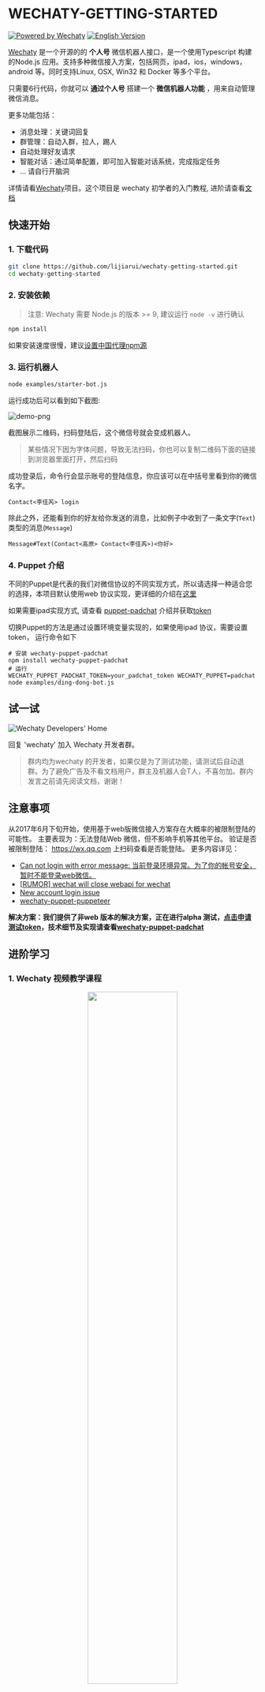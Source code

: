 # WECHATY-GETTING-STARTED
[![Powered by Wechaty](https://img.shields.io/badge/Powered%20By-Wechaty-blue.svg)](https://github.com/chatie/wechaty)
[![English Version](https://img.shields.io/badge/-English%20Version-blue.svg)](README.md)

[Wechaty](https://github.com/Chatie/wechaty/) 是一个开源的的 **个人号** 微信机器人接口，是一个使用Typescript 构建的Node.js 应用。支持多种微信接入方案，包括网页，ipad，ios，windows， android 等。同时支持Linux, OSX, Win32 和 Docker 等多个平台。

只需要6行代码，你就可以 **通过个人号** 搭建一个 **微信机器人功能** ，用来自动管理微信消息。

更多功能包括：
- 消息处理：关键词回复
- 群管理：自动入群，拉人，踢人
- 自动处理好友请求
- 智能对话：通过简单配置，即可加入智能对话系统，完成指定任务
- ... 请自行开脑洞

详情请看[Wechaty](https://github.com/chatie/wechaty)项目。这个项目是 wechaty 初学者的入门教程, 进阶请查看[文档](https://qhduan.github.io/wechaty-doc/#/zh/)

## 快速开始

### 1. 下载代码
```sh
git clone https://github.com/lijiarui/wechaty-getting-started.git
cd wechaty-getting-started
```

### 2. 安装依赖
> 注意: Wechaty 需要 Node.js 的版本 >= 9, 建议运行 `node -v` 进行确认

```sh
npm install
```

如果安装速度很慢，建议[设置中国代理npm源](https://github.com/Chatie/wechaty/wiki/NPM#use-npm-in-china)

### 3. 运行机器人
```sh
node examples/starter-bot.js
```

运行成功后可以看到如下截图:

![demo-png](https://chatie.io/wechaty-getting-started/demo.png)

截图展示二维码，扫码登陆后，这个微信号就会变成机器人。
> 某些情况下因为字体问题，导致无法扫码，你也可以复制二维码下面的链接到浏览器里面打开，然后扫码

成功登录后，命令行会显示账号的登陆信息，你应该可以在中括号里看到你的微信名字。
```
Contact<李佳芮> login
```
除此之外，还能看到你的好友给你发送的消息，比如例子中收到了一条文字(`Text`)类型的消息(`Message`)
```
Message#Text(Contact<高原> Contact<李佳芮>)<你好>
```

### 4. Puppet 介绍

不同的Puppet是代表的我们对微信协议的不同实现方式，所以请选择一种适合您的选择，本项目默认使用web 协议实现，更详细的介绍在[这里](https://github.com/Chatie/wechaty/wiki/Puppet)

如果需要ipad实现方式, 请查看 [puppet-padchat](https://github.com/lijiarui/wechaty-puppet-padchat) 介绍并获取[token](https://github.com/lijiarui/wechaty-puppet-padchat/wiki/Buy-Padchat-Token)

切换Puppet的方法是通过设置环境变量实现的，如果使用ipad 协议，需要设置token， 运行命令如下
```shell
# 安装 wechaty-puppet-padchat
npm install wechaty-puppet-padchat
# 运行
WECHATY_PUPPET_PADCHAT_TOKEN=your_padchat_token WECHATY_PUPPET=padchat node examples/ding-dong-bot.js
```

## 试一试
![Wechaty Developers' Home](https://chatie.io/wechaty-getting-started/bot-qr-code.png)

回复 'wechaty' 加入 Wechaty 开发者群。
> 群内均为wechaty 的开发者，如果仅是为了测试功能，请测试后自动退群。为了避免广告及不看文档用户，群主及机器人会T人，不喜勿加。群内发言之前请先阅读文档，谢谢！

## 注意事项
从2017年6月下旬开始，使用基于web版微信接入方案存在大概率的被限制登陆的可能性。 主要表现为：无法登陆Web 微信，但不影响手机等其他平台。
验证是否被限制登陆： https://wx.qq.com 上扫码查看是否能登陆。
更多内容详见： 
- [Can not login with error message: 当前登录环境异常。为了你的帐号安全，暂时不能登录web微信。](https://github.com/Chatie/wechaty/issues/603)
- [[RUMOR] wechat will close webapi for wechat](https://github.com/Chatie/wechaty/issues/990)
- [New account login issue](https://github.com/Chatie/wechaty/issues/872)
- [wechaty-puppet-puppeteer](https://github.com/chatie/wechaty-puppet-puppeteer)

**解决方案：我们提供了非web 版本的解决方案，正在进行alpha 测试，[点击申请测试token](https://github.com/Chatie/wechaty/issues/1296)，技术细节及实现请查看[wechaty-puppet-padchat](https://github.com/lijiarui/wechaty-puppet-padchat)**

## 进阶学习

### 1. Wechaty 视频教学课程

<div align="center">
<a target="_blank" href="https://blog.chatie.io/getting-started-wechaty/"><img src="https://cloud.githubusercontent.com/assets/1361891/21722581/3ec957d0-d468-11e6-8888-a91c236e0ba2.jpg" border=0 width="60%"></a>
</div>

请观看这个1分钟的教学视频，帮助你快速了解如何使用wechaty

### 2. 示例代码
下面的表格解释了examples目录下各个代码的功能

| 文件名称        | 描述 |
| ---                 | ---         |
| contact-bot.js      | 展示微信号下所有联系的人微信ID和昵称。|
| media-file-bot.js   | 将消息中的文件、图片、视频等非文本信息存到本地。 |
| tuling123-bot.ts    | 接入tuling123 机器人，可以回答任何消息。 |

[点击这里查看 更多Wechaty 官方 示例代码](https://github.com/Chatie/wechaty/tree/master/examples)

## 文档

<https://qhduan.github.io/wechaty-doc/#/zh/>

## 常见问题 FAQ

### 1. 每次登陆都要扫码么？
默认情况下，系统可以自动登陆，信息保存在 *.memory-card.json 中

### 2. 支持 红包、转账、朋友圈… 吗？
以下功能目前 均不支持

支付相关 - 红包、转账、收款 等都不支持
在群聊中@他人 - 是的，Web 微信中被人@后也不会提醒
发送名片
发送分享链接
发送语音消息 - 后续会支持
朋友圈相关 - 后续会支持

更多详见 [FAQ-ZH](https://github.com/Chatie/wechaty-getting-started/wiki/FAQ-ZH)
